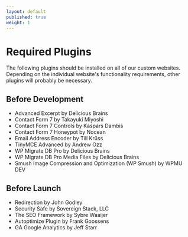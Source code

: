 ```yaml
---
layout: default
published: true
weight: 1
---
```


# Required Plugins
The following plugins should be installed on all of our custom websites. Depending on the individual website's functionality requirements, other plugins will probably be necessary.

## Before Development
- Advanced Excerpt by Delicious Brains
- Contact Form 7 by Takayuki Miyoshi
- Contact Form 7 Controls by Kaspars Dambis
- Contact Form 7 Honeypot by Nocean
- Email Address Encoder by Till Krüss
- TinyMCE Advanced by Andrew Ozz
- WP Migrate DB Pro by Delicious Brains
- WP Migrate DB Pro Media Files by Delicious Brains
- Smush Image Compression and Optimization (WP Smush) by WPMU DEV

## Before Launch
- Redirection by John Godley
- Security Safe by Sovereign Stack, LLC
- The SEO Framework by Sybre Waaijer
- Autoptimize Plugin by Frank Goossens
- GA Google Analytics by Jeff Starr
